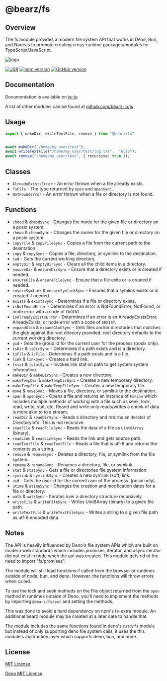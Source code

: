 # @bearz/fs

## Overview

The fs module provides a modern file system API that works in Deno,
Bun, and NodeJs to promote creating cross-runtime packages/modules
for TypeScript/JavaScript.  

![logo](https://raw.githubusercontent.com/bearz-io/js/refs/heads/main/eng/assets/bearz.io.png)

[![JSR](https://jsr.io/badges/@bearz/fs)](https://jsr.io/@bearz/fs)
[![npm version](https://badge.fury.io/js/@bearz%2Ffs.svg)](https://badge.fury.io/js/@bearz%2Ffs)
[![GitHub version](https://badge.fury.io/gh/bearz-io%2Fjs-fs.svg)](https://badge.fury.io/gh/bearz-io%2Fjs-fs)

## Documentation

Documentation is available on [jsr.io](https://jsr.io/@bearz/fs/doc)

A list of other modules can be found at [github.com/bearz-io/js](https://github.com/bearz-io/js)

## Usage

```typescript
import { makeDir, writeTextFile, remove } from "@bearz/fs"


await makeDir("/home/my_user/test");
await writeTextFile("/home/my_user/test/log.txt",  "ello");
await remove("/home/my_user/test", { recursive: true });
```

## Classes

- `AlreadyExistsError` - An error thrown when a file already exists.
- `FsFile` - The type returned by `open` and `openSync`.
- `NotFoundError` - An error thrown when a file or directory is not found.

## Functions

- `chmod` &amp; `chmodSync` - Changes the mode for the given file or directory on a posix system.
- `chown` &amp; `chownSync` - Changes the owner for the given file or directory on a posix system.
- `copyFile` &amp; `copyFileSync` - Copies a file from the current path to the desintation.
- `copy` &amp; `copySync` - Copies a file, directory, or symlink to the destination.
- `cwd` - Gets the current working directory.
- `emptyDir` &amp; `emptyDirSync` - Clears all the child items in a directory.
- `ensureDir` &amp; `ensureDirSync` - Ensure that a directory exists or is created if needed.
- `ensureFile` &amp; `ensureFileSync` - Ensure that a file exits or is created if needed.
- `ensureSymlink` &amp; `ensureSymlinkSync` - Ensures that a symlink exists or is created if needed.
- `exists` &amp; `existsSync` - Determines if a file or directory exists.
- `isNotFoundError` - Determines if an error is NotFoundError, NotFound, or node error with a code of `ENOENT`.
- `isAlreadyExistsError` - Determines if an error is an AlreadyExistsError,
    AlreadyExists, or node error with a code of `EEXIST`.
- `expandGlob` &amp; `expandGlobSync` -  Gets files and/or directories that
   matches the glob against the root direcory provided. root directory defaults to the
   current working directory.
- `gid` - Gets the group id for the current user for the process (posix only).
- `isDir` &amp; `isDirSync` - Determines if a path exists and is a directory.
- `isFile` &amp; `isFile` - Determines if a path exists and is a file.
- `link` &amp; `linkSync` - Creates a hard link.
- `lstat` &amp; `lstatSync` - Invokes link stat on path to get system system information.
- `makeDir` &amp; `makeDirSync` - Creates a new directory.
- `makeTempDir` &amp; `makeTempDirSync` - Creates a new temporary directory.
- `makeTempFile` &amp; `makeTempFileSync` - Creates a new temporary file.
- `move` &amp; `moveSync` - Moves a file, directory, or symlink to the destination.
- `open` &amp; `openSync` - Opens a file and returns an instance of `FsFile` which
   includes multiple methods of working with a file such as seek, lock, read, write,
   stat, etc. Reand and write only reads/writes a chunk of data is more akin to
   to a stream.
- `readDir` &amp; `readDirSync` - Reads a directory and returns an iterator of
   DirectoryInfo. This is not recursive.
- `readFile` &amp; `readFileSync` - Reads the data of a file as `Uint8Array` (binary).
- `readLink` &amp; `readLinkSync` - Reads the link and gets source path.
- `readTextFile` &amp; `readTextFile` - Reads a file that is utf-8 and returns the contents
   as a string.
- `remove` &amp; `removeSync` - Deletes a directory, file, or symlink from the file system.
- `rename` &amp; `renameSync` - Renames a directory, file, or symlink.
- `stat` &amp; `statSync` - Gets a file or directories file system information.
- `symlink` &amp; `symlinkSync` - Creates a new symlink (soft) link.
- `uid` - Gets the user id for the current user of the process. (posix only).
- `utime` &amp; `utimeSync` - Changes the creation and modfication dates for a file or directory.
- `walk` &amp; `walkSync` - Iterates over a directory structure recursively.
- `writeFile` &amp; `writeFileSync` - Writes Uint8Array (binary) to a given file path.
- `writeTextFile` &amp; `writeTextFileSync` - Writes a string to a given file path as utf-8 encoded data.

## Notes

The API is heavily influenced by Deno's file system APIs which
are built on modern web standards which includes
promises, iterator, and async iterator did not exist in node
when the api was created.  This module gets rid of the
need to import "fs/promises".

The module will still load functions if called from the browser
or runtimes outside of node, bun, and deno.  However, the functions
will throw errors when called.

To use the lock and seek methods on the File object returned from
the `open` method in runtimes outside of Deno, you'll need to implement
the methods by importing `@bearz/fs/ext` and setting the methods.

This was done to avoid a hard dependency on npm's fs-extra module.
An additional bearz module may be created at a later date to handle that.

The module includes the same functions found in deno's `@std/fs` module
but instead of only supporting deno file system calls, it uses the
this module's abstraction layer which supports deno, bun, and node.

## License

[MIT License](./LICENSE.md)

[Deno MIT License](https://jsr.io/@std/fs/1.0.14/LICENSE)
